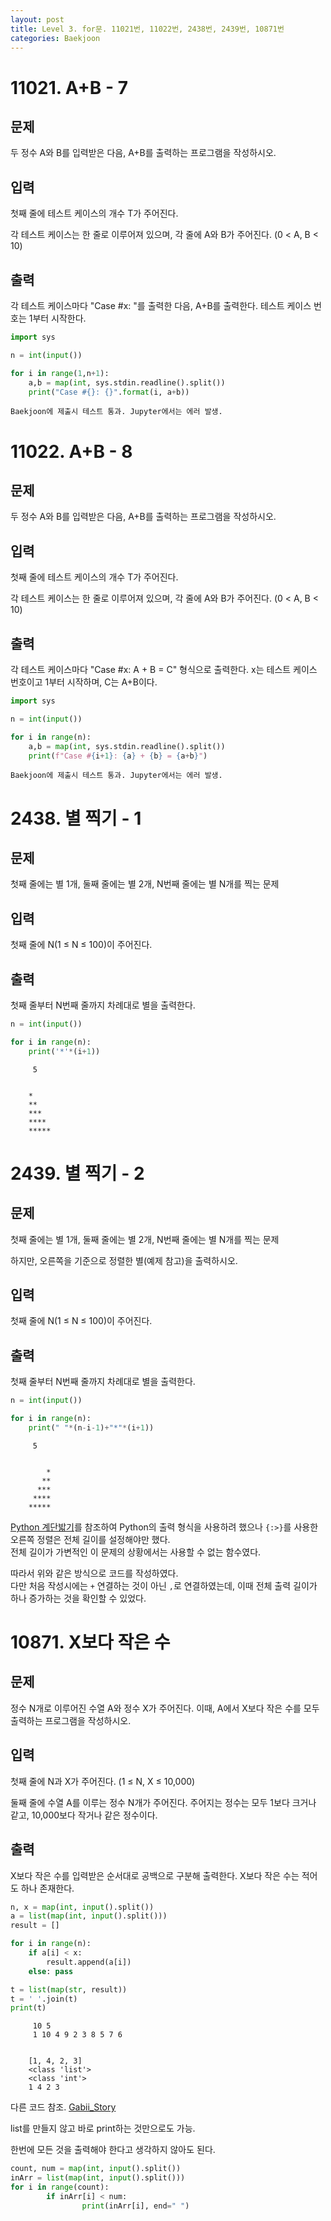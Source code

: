 ```yaml
---
layout: post
title: Level 3. for문. 11021번, 11022번, 2438번, 2439번, 10871번
categories: Baekjoon
---
```




# 11021. A+B - 7

## 문제
두 정수 A와 B를 입력받은 다음, A+B를 출력하는 프로그램을 작성하시오.

## 입력
첫째 줄에 테스트 케이스의 개수 T가 주어진다.

각 테스트 케이스는 한 줄로 이루어져 있으며, 각 줄에 A와 B가 주어진다. (0 < A, B < 10)

## 출력
각 테스트 케이스마다 "Case #x: "를 출력한 다음, A+B를 출력한다. 테스트 케이스 번호는 1부터 시작한다.


```python
import sys

n = int(input())

for i in range(1,n+1):
    a,b = map(int, sys.stdin.readline().split())
    print("Case #{}: {}".format(i, a+b))
```
```
Baekjoon에 제출시 테스트 통과. Jupyter에서는 에러 발생.
```


# 11022. A+B - 8

## 문제
두 정수 A와 B를 입력받은 다음, A+B를 출력하는 프로그램을 작성하시오.

## 입력
첫째 줄에 테스트 케이스의 개수 T가 주어진다.

각 테스트 케이스는 한 줄로 이루어져 있으며, 각 줄에 A와 B가 주어진다. (0 < A, B < 10)

## 출력
각 테스트 케이스마다 "Case #x: A + B = C" 형식으로 출력한다. x는 테스트 케이스 번호이고 1부터 시작하며, C는 A+B이다.


```python
import sys

n = int(input())

for i in range(n):
    a,b = map(int, sys.stdin.readline().split())
    print(f"Case #{i+1}: {a} + {b} = {a+b}")
```
```
Baekjoon에 제출시 테스트 통과. Jupyter에서는 에러 발생.
```


# 2438. 별 찍기 - 1

## 문제
첫째 줄에는 별 1개, 둘째 줄에는 별 2개, N번째 줄에는 별 N개를 찍는 문제

## 입력
첫째 줄에 N(1 ≤ N ≤ 100)이 주어진다.

## 출력
첫째 줄부터 N번째 줄까지 차례대로 별을 출력한다.


```python
n = int(input())

for i in range(n):
    print('*'*(i+1))
```
```
     5


    *
    **
    ***
    ****
    *****
```

# 2439. 별 찍기 - 2

## 문제
첫째 줄에는 별 1개, 둘째 줄에는 별 2개, N번째 줄에는 별 N개를 찍는 문제

하지만, 오른쪽을 기준으로 정렬한 별(예제 참고)을 출력하시오.

## 입력
첫째 줄에 N(1 ≤ N ≤ 100)이 주어진다.

## 출력
첫째 줄부터 N번째 줄까지 차례대로 별을 출력한다.


```python
n = int(input())

for i in range(n):
    print(" "*(n-i-1)+"*"*(i+1))
```
```
     5


        *
       **
      ***
     ****
    *****
```

[Python 계단밟기](https://wikidocs.net/20403)를 참조하여 Python의 출력 형식을 사용하려 했으나 `{:>}`를 사용한 오른쪽 정렬은 전체 길이를 설정해야만 했다.  
전체 길이가 가변적인 이 문제의 상황에서는 사용할 수 없는 함수였다.

따라서 위와 같은 방식으로 코드를 작성하였다.  
다만 처음 작성시에는 `+` 연결하는 것이 아닌 `,`로 연결하였는데, 이때 전체 출력 길이가 하나 증가하는 것을 확인할 수 있었다.  

# 10871. X보다 작은 수

## 문제
정수 N개로 이루어진 수열 A와 정수 X가 주어진다. 이때, A에서 X보다 작은 수를 모두 출력하는 프로그램을 작성하시오.

## 입력
첫째 줄에 N과 X가 주어진다. (1 ≤ N, X ≤ 10,000)

둘째 줄에 수열 A를 이루는 정수 N개가 주어진다. 주어지는 정수는 모두 1보다 크거나 같고, 10,000보다 작거나 같은 정수이다.

## 출력
X보다 작은 수를 입력받은 순서대로 공백으로 구분해 출력한다. X보다 작은 수는 적어도 하나 존재한다.


```python
n, x = map(int, input().split())
a = list(map(int, input().split()))
result = []

for i in range(n):
    if a[i] < x:
        result.append(a[i])
    else: pass

t = list(map(str, result))
t = ' '.join(t)
print(t)
```
```
     10 5
     1 10 4 9 2 3 8 5 7 6


    [1, 4, 2, 3]
    <class 'list'>
    <class 'int'>
    1 4 2 3
```

다른 코드 참조. [Gabii_Story](https://gabii.tistory.com/entry/BaekJoonPython3-%EB%B0%B1%EC%A4%80-10871%EB%B2%88-X%EB%B3%B4%EB%8B%A4-%EC%9E%91%EC%9D%80-%EC%88%98)

list를 만들지 않고 바로 print하는 것만으로도 가능.

한번에 모든 것을 출력해야 한다고 생각하지 않아도 된다.

```python
count, num = map(int, input().split())
inArr = list(map(int, input().split()))
for i in range(count):
        if inArr[i] < num:
                print(inArr[i], end=" ")
```